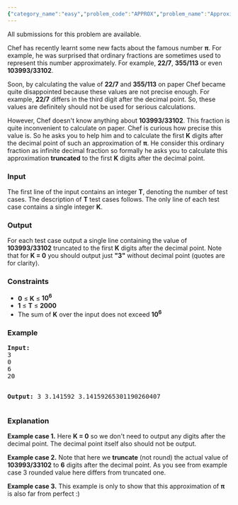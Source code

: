 ```yaml
---
{"category_name":"easy","problem_code":"APPROX","problem_name":"Approximately","languages_supported":{"0":"ADA","1":"ASM","2":"BASH","3":"BF","4":"C","5":"C99 strict","6":"CAML","7":"CLOJ","8":"CLPS","9":"CPP 4.3.2","10":"CPP 4.9.2","11":"CPP14","12":"CS2","13":"D","14":"ERL","15":"FORT","16":"FS","17":"GO","18":"HASK","19":"ICK","20":"ICON","21":"JAVA","22":"JS","23":"LISP clisp","24":"LISP sbcl","25":"LUA","26":"NEM","27":"NICE","28":"NODEJS","29":"PAS fpc","30":"PAS gpc","31":"PERL","32":"PERL6","33":"PHP","34":"PIKE","35":"PRLG","36":"PYTH","37":"PYTH 3.4","38":"RUBY","39":"SCALA","40":"SCM guile","41":"SCM qobi","42":"ST","43":"TCL","44":"TEXT","45":"WSPC"},"max_timelimit":1,"source_sizelimit":50000,"problem_author":"xcwgf666","problem_tester":"anton_lunyov","date_added":"26-12-2012","tags":{"0":"march13","1":"simple","2":"simple","3":"xcwgf666"},"editorial_url":"http://discuss.codechef.com/problems/APPROX","time":{"view_start_date":1363000152,"submit_start_date":1363000152,"visible_start_date":1363000099,"end_date":1735669800},"layout":"problem"}
---
```

<span class="solution-visible-txt">All submissions for this problem are available.</span><p>Chef has recently learnt some new facts about the famous number <b>&pi;</b>. For example, he was surprised that ordinary fractions are sometimes used to represent this number approximately. For example, <b>22/7</b>, <b>355/113</b> or even <b>103993/33102</b>.</p>
<p>Soon, by calculating the value of <b>22/7</b> and <b>355/113</b> on paper Chef became quite disappointed because these values are not precise enough. For example, <b>22/7</b> differs in the third digit after the decimal point. So, these values are definitely should not be used for serious calculations.</p>
<p>However, Chef doesn't know anything about <b>103993/33102</b>. This fraction is quite inconvenient to calculate on paper. Chef is curious how precise this value is. So he asks you to help him and to calculate the first <b>K</b> digits after the decimal point of such an approximation of <b>&pi;</b>. He consider this ordinary fraction as infinite decimal fraction so formally he asks you to calculate this approximation <b>truncated</b> to the first <b>K</b> digits after the decimal point.</p>
<h3>Input</h3>
<p>The first line of the input contains an integer <b>T</b>, denoting the number of test cases. The description of <b>T</b> test cases follows. The only line of each test case contains a single integer <b>K</b>.<br /></p>
<h3>Output</h3>
<p>For each test case output a single line containing the value of <b>103993/33102</b> truncated to the first <b>K</b> digits after the decimal point. Note that for <b>K = 0</b> you should output just <b>"3"</b> without decimal point (quotes are for clarity).</p>
<h3>Constraints</h3>
<ul>
<li><b>0</b> &le; <b>K</b> &le; <b>10<sup>6</sup></b></li>
<li><b>1</b> &le; <b>T</b> &le; <b>2000</b></li>
<li>The sum of <b>K</b> over the input does not exceed <b>10<sup>6</sup></b></li>
</ul>
<h3>Example</h3>
<pre>
<b>Input:</b>
3
0
6
20

<b>Output:</b>
3
3.141592
3.14159265301190260407
</pre><h3>Explanation</h3>
<p><b>Example case 1.</b> Here <b>K = 0</b> so we don't need to output any digits after the decimal point. The decimal point itself also should not be output.</p>
<p><b>Example case 2.</b> Note that here we <b>truncate</b> (not round) the actual value of <b>103993/33102</b> to <b>6</b> digits after the decimal point. As you see from example case 3 rounded value here differs from truncated one.</p>
<p><b>Example case 3.</b> This example is only to show that this approximation of <b>&pi;</b> is also far from perfect :)</p>
